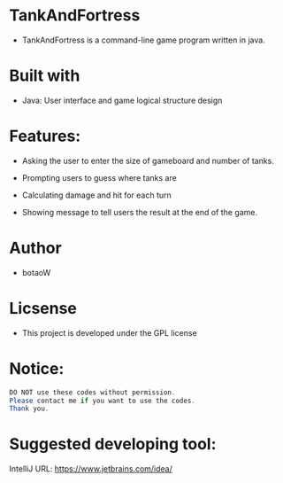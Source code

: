 # TankAndFortress

* TankAndFortress is a command-line game program written in java.

# Built with

* Java: User interface and game logical structure design

# Features:

* Asking the user to enter the size of gameboard and number of tanks.

* Prompting users to guess where tanks are

* Calculating damage and hit for each turn

* Showing message to tell users the result at the end of the game.

# Author

* botaoW

# Licsense

* This project is developed under the GPL license

# Notice:
```java
DO NOT use these codes without permission.
Please contact me if you want to use the codes.
Thank you.
```

# Suggested developing tool:
IntelliJ
URL: https://www.jetbrains.com/idea/
